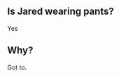 ## Is Jared wearing pants?
Yes

## Why?
Got to.

<!-- ## Why?
He's got to have some semblance of getting ready for the day. -->
